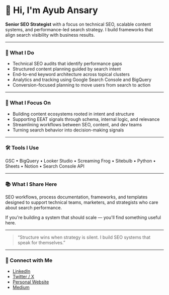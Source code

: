 # 👋 Hi, I'm Ayub Ansary

**Senior SEO Strategist** with a focus on technical SEO, scalable content systems, and performance-led search strategy. I build frameworks that align search visibility with business results.

---

### 🚀 What I Do  
- Technical SEO audits that identify performance gaps  
- Structured content planning guided by search intent  
- End-to-end keyword architecture across topical clusters  
- Analytics and tracking using Google Search Console and BigQuery  
- Conversion-focused planning to move users from search to action

---

### 🔦 What I Focus On  
- Building content ecosystems rooted in intent and structure  
- Supporting EEAT signals through schema, internal logic, and relevance  
- Streamlining workflows between SEO, content, and dev teams  
- Turning search behavior into decision-making signals

---

### 🛠️ Tools I Use  
GSC • BigQuery • Looker Studio • Screaming Frog • Sitebulb • Python • Sheets • Notion • Search Console API

---

### 📚 What I Share Here  
SEO workflows, process documentation, frameworks, and templates designed to support technical teams, marketers, and strategists who care about search performance.

If you're building a system that should scale — you'll find something useful here.

---

> “Structure wins when strategy is silent. I build SEO systems that speak for themselves.”

---

### 🔗 Connect with Me  
- [LinkedIn](https://www.linkedin.com/in/ayubansary)  
- [Twitter / X](https://twitter.com/ayubansarybd)  
- [Personal Website](https://www.ayubansary.com)  
- [Medium](https://medium.com/@ayubansarybd)

